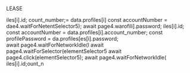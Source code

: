 

LEASE

iles[i].id;
count_number;= data.profiles[i]
        const accountNumber = dae4.waitForNetentSelector5);
                        await page4.warofili].password;
iles[i].id;
        const accountNumber = data.profiles[i].account_number;
        const profilePassword = da.profiles[es[i].password;        
                        await page4.waitForNetworkIdle(l
                        await page4.waitForSelector(elementSelector5
                        await page4.click(elementSelector5);
                        await page4.waitForNetworkIdle(
iles[i].id;ount_n
